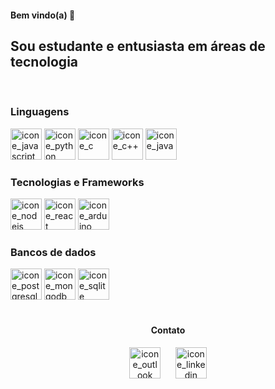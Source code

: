 <div>
  <h4>Bem vindo(a) 👋</h4>
  <h2>Sou estudante e entusiasta em áreas de tecnologia</h2></br>
</div>
<div style="display: inline_block">
  <h3>Linguagens</h3>
  <img alt="icone_javascript" width=50em src="https://cdn-icons-png.flaticon.com/128/5968/5968292.png"/>
  <img alt="icone_python" width=50em src="https://cdn-icons-png.flaticon.com/128/5968/5968350.png"/>
  <img alt="icone_c" width=50em src="https://cdn-icons-png.flaticon.com/128/3665/3665923.png"/>
  <img alt="icone_c++" width=50em src="https://cdn-icons-png.flaticon.com/128/6132/6132222.png"/>
  <img alt="icone_java" width=50em src="https://cdn-icons-png.flaticon.com/128/226/226777.png"/>
</div>
<div>
  <h3>Tecnologias e Frameworks</h3>
  <img alt="icone_nodejs" width=50em src="https://cdn-icons-png.flaticon.com/128/919/919825.png"/>
  <img alt="icone_react" width=50em src="https://cdn-icons-png.flaticon.com/128/3334/3334886.png"/>
  <img alt="icone_arduino" width=50em src="https://cdn.jsdelivr.net/gh/devicons/devicon/icons/arduino/arduino-original-wordmark.svg" />        
</div>
<div>
  <h3>Bancos de dados</h3>
  <img alt="icone_postgresql" width=50em src="https://cdn-icons-png.flaticon.com/128/5968/5968342.png"/>
  <img alt="icone_mongodb" width=50em src="https://cdn.jsdelivr.net/gh/devicons/devicon/icons/mongodb/mongodb-original-wordmark.svg"/>
  <img alt="icone_sqlite" width=50em src="https://cdn.jsdelivr.net/gh/devicons/devicon/icons/sqlite/sqlite-original-wordmark.svg" />
</div>
</br>
<div align="center">
  <h4>Contato</h4>
  <a href="mailto: tiago.barrossilva@outlook.com"><img alt="icone_outlook" width=50em src="https://cdn-icons-png.flaticon.com/512/2165/2165056.png"/></a>&nbsp;&nbsp;&nbsp;&nbsp;&nbsp;
  <a href="https://www.linkedin.com/in/tiago-barros-a63593205/"><img alt="icone_linkedin" width=50em src="https://cdn.jsdelivr.net/gh/devicons/devicon/icons/linkedin/linkedin-original.svg" /></a>
</div>
